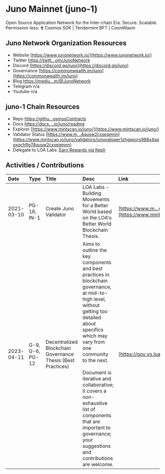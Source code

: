 # Juno Mainnet (juno-1)

Open Source Application Network for the Inter-chain Era. Secure. Scalable. Permission-less. ⚵ Cosmos SDK | Tendermint BFT | CosmWasm 

## Juno Network Organization Resources

* Website [https://www.junonetwork.io/](https://www.junonetwork.io/)
* Twitter [https://twitt...om/JunoNetwork](https://twitter.com/JunoNetwork)
* Discord [https://discord.gg/juno](https://discord.gg/juno)
* Governance [https://commonwealth.im/juno](https://commonwealth.im/juno)
* Blog [https://mediu...m/@JunoNetwork](https://medium.com/@JunoNetwork)
* Telegram n/a
* Youtube n/a

## juno-1 Chain Resources

* Repo [https://githu...osmosContracts](https://github.com/CosmosContracts)
* Docs [https://docs....io/juno/readme](https://docs.junonetwork.io/juno/readme)
* Explorer [https://www.mintscan.io/juno/](https://www.mintscan.io/juno/)
* Validator Status [https://www.m...4qusw2cxxeqmnn](https://www.mintscan.io/juno/validators/junovaloper1zhgppyrs988x4spqxqchflg74qusw2cxxeqmnn)
* Delegate to LOA Labs: [Earn Rewards via Keplr](https://wallet.keplr.app/chains/juno?modal=validator&chain=juno-1&validator_address=junovaloper1zhgppyrs988x4spqxqchflg74qusw2cxxeqmnn&referral=true)

## Activities / Contributions
| Date | Type | Title | Desc | Link |
| :----------- | :---- | :------------ | :-------------------------------- | :---- |
| 2021-03-10 | PG-16, IN-1 | Create Juno Validator | LOA Labs - Building Movements for a Better World based on the LOA's Better World Blockchain Thesis. | [https://www.m...4qusw2cxxeqmnn](https://www.mintscan.io/juno/validators/junovaloper1zhgppyrs988x4spqxqchflg74qusw2cxxeqmnn) |
| 2023-04-11 | G-9, G-6, PG-12 | Decentralized Blockchain Governance Thesis (Best Practices) | Aims to outline the key components and best practices in blockchain governance, at mid-to-high level, without getting too detailed about specifics which may vary from one community to the next.<br><br>Document is iterative and collaborative; it covers a non-exhaustive list of components that are important to governance; your suggestions and contributions are welcome. | [https://gov.vs.loalabs.io/](https://gov.vs.loalabs.io/) |